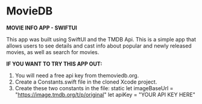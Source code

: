 # MovieDB
**MOVIE INFO APP - SWIFTUI**

This app was built using SwiftUI and the TMDB Api. 
This is a simple app that allows users to see details and cast info about popular and newly released movies, as well as search for movies. 


**IF YOU WANT TO TRY THIS APP OUT:**
1. You will need a free api key from themoviedb.org.
2. Create a Constants.swift file in the cloned Xcode project.
3. Create these two constants in the file: 
        static let imageBaseUrl = "https://image.tmdb.org/t/p/original" 
        let apiKey = "YOUR API KEY HERE"
